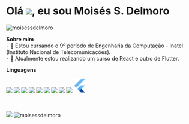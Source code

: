 <h1>Olá <img src="https://github.com/sudnyeshtalekar/sudnyeshtalekar/blob/master/Assets/Hi.gif" width="40px">, eu sou Moisés S. Delmoro</h1>
<p align="left"> <img src="https://komarev.com/ghpvc/?username=moisessdelmoro" alt="moisessdelmoro" /> </p>

<p align="left"><b>Sobre mim</b> <br>
- 🔭 Estou cursando o 9º período de Engenharia da Computação - Inatel (Instituto Nacional de Telecomunicações).<br/>
- 🌱 Atualmente estou realizando um curso de React e outro de Flutter.

<p align="left"><b>Linguagens</b> <br>

<p>
  <img height="40" src="https://www.flaticon.com/svg/static/icons/svg/1822/1822899.svg"/>  
  <img height="40" src="https://www.flaticon.com/svg/static/icons/svg/226/226777.svg"/> 
  <img height="40" src="https://www.flaticon.com/svg/static/icons/svg/919/919841.svg"/>  
  <img height="40" src="https://www.flaticon.com/svg/static/icons/svg/888/888859.svg"/> 
  <img height="40" src="https://www.flaticon.com/svg/static/icons/svg/888/888847.svg"/> 
  <img height="40" src="https://www.flaticon.com/svg/static/icons/svg/919/919828.svg"/>    
  <img height="40" src="https://www.flaticon.com/svg/static/icons/svg/919/919851.svg"/>    
  <img height="40" src="https://www.flaticon.com/svg/static/icons/svg/919/919836.svg"/> 
  <img height="40" src="https://cdnlogo.com/logos/d/66/dart.svg"/> 
  <img height="40" src="https://raw.githubusercontent.com/dnfield/flutter_svg/7d374d7107561cbd906d7c0ca26fef02cc01e7c8/example/assets/flutter_logo.svg?sanitize=true"/> 

</p>
<br>
<p>
<img height="180" src="https://github-readme-stats.vercel.app/api?username=moisessdelmoro&show_icons=true&theme=dark" /> 
<img height="180" src="https://github-readme-stats.vercel.app/api/top-langs/?username=moisessdelmoro&layout=compact&hide=jupyter%20notebook&theme=dark" alt="moisessdelmoro" />
<br />

</p>
